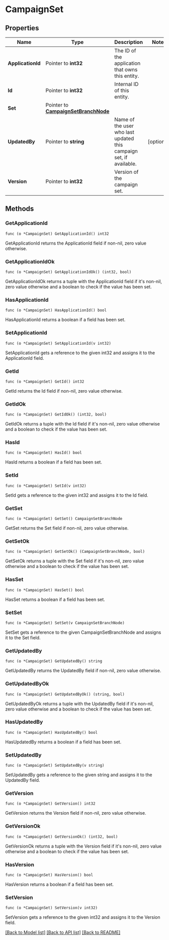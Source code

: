 # CampaignSet

## Properties

Name | Type | Description | Notes
------------ | ------------- | ------------- | -------------
**ApplicationId** | Pointer to **int32** | The ID of the application that owns this entity. | 
**Id** | Pointer to **int32** | Internal ID of this entity. | 
**Set** | Pointer to [**CampaignSetBranchNode**](CampaignSetBranchNode.md) |  | 
**UpdatedBy** | Pointer to **string** | Name of the user who last updated this campaign set, if available. | [optional] 
**Version** | Pointer to **int32** | Version of the campaign set. | 

## Methods

### GetApplicationId

`func (o *CampaignSet) GetApplicationId() int32`

GetApplicationId returns the ApplicationId field if non-nil, zero value otherwise.

### GetApplicationIdOk

`func (o *CampaignSet) GetApplicationIdOk() (int32, bool)`

GetApplicationIdOk returns a tuple with the ApplicationId field if it's non-nil, zero value otherwise
and a boolean to check if the value has been set.

### HasApplicationId

`func (o *CampaignSet) HasApplicationId() bool`

HasApplicationId returns a boolean if a field has been set.

### SetApplicationId

`func (o *CampaignSet) SetApplicationId(v int32)`

SetApplicationId gets a reference to the given int32 and assigns it to the ApplicationId field.

### GetId

`func (o *CampaignSet) GetId() int32`

GetId returns the Id field if non-nil, zero value otherwise.

### GetIdOk

`func (o *CampaignSet) GetIdOk() (int32, bool)`

GetIdOk returns a tuple with the Id field if it's non-nil, zero value otherwise
and a boolean to check if the value has been set.

### HasId

`func (o *CampaignSet) HasId() bool`

HasId returns a boolean if a field has been set.

### SetId

`func (o *CampaignSet) SetId(v int32)`

SetId gets a reference to the given int32 and assigns it to the Id field.

### GetSet

`func (o *CampaignSet) GetSet() CampaignSetBranchNode`

GetSet returns the Set field if non-nil, zero value otherwise.

### GetSetOk

`func (o *CampaignSet) GetSetOk() (CampaignSetBranchNode, bool)`

GetSetOk returns a tuple with the Set field if it's non-nil, zero value otherwise
and a boolean to check if the value has been set.

### HasSet

`func (o *CampaignSet) HasSet() bool`

HasSet returns a boolean if a field has been set.

### SetSet

`func (o *CampaignSet) SetSet(v CampaignSetBranchNode)`

SetSet gets a reference to the given CampaignSetBranchNode and assigns it to the Set field.

### GetUpdatedBy

`func (o *CampaignSet) GetUpdatedBy() string`

GetUpdatedBy returns the UpdatedBy field if non-nil, zero value otherwise.

### GetUpdatedByOk

`func (o *CampaignSet) GetUpdatedByOk() (string, bool)`

GetUpdatedByOk returns a tuple with the UpdatedBy field if it's non-nil, zero value otherwise
and a boolean to check if the value has been set.

### HasUpdatedBy

`func (o *CampaignSet) HasUpdatedBy() bool`

HasUpdatedBy returns a boolean if a field has been set.

### SetUpdatedBy

`func (o *CampaignSet) SetUpdatedBy(v string)`

SetUpdatedBy gets a reference to the given string and assigns it to the UpdatedBy field.

### GetVersion

`func (o *CampaignSet) GetVersion() int32`

GetVersion returns the Version field if non-nil, zero value otherwise.

### GetVersionOk

`func (o *CampaignSet) GetVersionOk() (int32, bool)`

GetVersionOk returns a tuple with the Version field if it's non-nil, zero value otherwise
and a boolean to check if the value has been set.

### HasVersion

`func (o *CampaignSet) HasVersion() bool`

HasVersion returns a boolean if a field has been set.

### SetVersion

`func (o *CampaignSet) SetVersion(v int32)`

SetVersion gets a reference to the given int32 and assigns it to the Version field.


[[Back to Model list]](../README.md#documentation-for-models) [[Back to API list]](../README.md#documentation-for-api-endpoints) [[Back to README]](../README.md)


